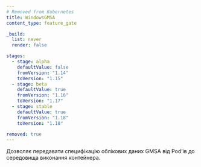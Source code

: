 ```yaml
---
# Removed from Kubernetes
title: WindowsGMSA
content_type: feature_gate

_build:
  list: never
  render: false

stages:
  - stage: alpha
    defaultValue: false
    fromVersion: "1.14"
    toVersion: "1.15"
  - stage: beta
    defaultValue: true
    fromVersion: "1.16"
    toVersion: "1.17"
  - stage: stable
    defaultValue: true
    fromVersion: "1.18"
    toVersion: "1.18"

removed: true
---
```

Дозволяє передавати специфікацію облікових даних GMSA від Podʼів до середовища виконання контейнера.
